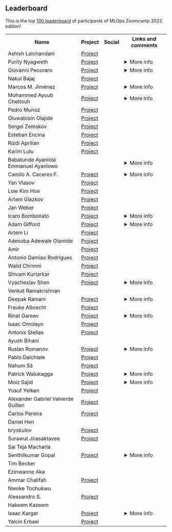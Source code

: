 ## Leaderboard 

This is the top [100 leaderboard]([https://docs.google.com/spreadsheets/d/e/2PACX-1vQHj_Y138-aWhkPvwZFPIDl8aoJmtNjaUQ7ZaL-3BFhiuqQZgUpHY3yjbsvF_nsyF0WftTorji4ovCb/pubhtml#](https://docs.google.com/spreadsheets/d/e/2PACX-1vRhinTR4Gpxcud-xX0cPBVqboO8RE5gFY7W2dfgfhzECuPFOaCoo9TVWUTxxrSmzvbZY0D-N1vai8RN/pubhtml))
of participants of MLOps Zoomcamp 2022 edition!

<table>
<tr>
  <th>Name</th>
  <th>Project</th>
  <th>Social</th>
  <th>Links and comments</th>
</tr>
<tr>
<td>Ashish Lalchandani</td>
<td><a href="https://github.com/Ashish110110/MLOps/tree/main/Project">Project</a></td>
<td> <a href="https://www.linkedin.com/in/ashish110/"><img src="https://user-images.githubusercontent.com/875246/192300614-2ce22ed5-bbc4-4684-8098-d8128d71aac5.png" height="16em" /></a> <a href="https://github.com/Ashish110110"><img src="https://user-images.githubusercontent.com/875246/192300611-a606521b-cb76-4090-be8e-7cc21752b996.png" height="16em" /></a></td>
<td></td>
</tr>
<tr>
<td>Purity Nyagweth</td>
<td><a href="https://github.com/Purity-E/project_mlopszoomcamp">Project</a></td>
<td> <a href="https://www.linkedin.com/in/purity-nyagweth-72b418106/"><img src="https://user-images.githubusercontent.com/875246/192300614-2ce22ed5-bbc4-4684-8098-d8128d71aac5.png" height="16em" /></a> <a href="https://github.com/Purity-E"><img src="https://user-images.githubusercontent.com/875246/192300611-a606521b-cb76-4090-be8e-7cc21752b996.png" height="16em" /></a></td>
<td><details>
<summary>More info</summary>


Links:

<ul>
<li><a href="https://twitter.com/p_nyagweth">Twitter</a></li>
<li><a href="https://dev.to/puritye">dev.to</a></li>
</ul></details></td>
</tr>
<tr>
<td>Giovanni Pecoraro</td>
<td><a href="https://github.com/Peco602/maternal-health-risk">Project</a></td>
<td> <a href="https://it.linkedin.com/in/giovanni-pecoraro-078500155"><img src="https://user-images.githubusercontent.com/875246/192300614-2ce22ed5-bbc4-4684-8098-d8128d71aac5.png" height="16em" /></a> <a href="https://github.com/Peco602"><img src="https://user-images.githubusercontent.com/875246/192300611-a606521b-cb76-4090-be8e-7cc21752b996.png" height="16em" /></a></td>
<td><details>
<summary>More info</summary>


Links:

<ul>
<li><a href="https://twitter.com/Peco602">Twitter</a></li>
<li><a href="https://www.peco602.com/">Blog</a></li>
</ul></details></td>
</tr>
<tr>
<td>Nakul Bajaj</td>
<td><a href="https://github.com/Nakulbajaj101/mlops-zoomcamp-final-project">Project</a></td>
<td> <a href="https://au.linkedin.com/in/nakul-bajaj"><img src="https://user-images.githubusercontent.com/875246/192300614-2ce22ed5-bbc4-4684-8098-d8128d71aac5.png" height="16em" /></a> <a href="https://github.com/Nakulbajaj101"><img src="https://user-images.githubusercontent.com/875246/192300611-a606521b-cb76-4090-be8e-7cc21752b996.png" height="16em" /></a></td>
<td></td>
</tr>
<tr>
<td>Marcos M. Jiménez</td>
<td><a href="https://github.com/MarcosMJD/mlops-chicago-taxi">Project</a></td>
<td> <a href="https://www.linkedin.com/in/marcos-jimenez-davia/"><img src="https://user-images.githubusercontent.com/875246/192300614-2ce22ed5-bbc4-4684-8098-d8128d71aac5.png" height="16em" /></a> <a href="https://github.com/MarcosMJD"><img src="https://user-images.githubusercontent.com/875246/192300611-a606521b-cb76-4090-be8e-7cc21752b996.png" height="16em" /></a></td>
<td><details>
<summary>More info</summary>



> I am still improving the project. A basic model, but the important is everything around it.</details></td>
</tr>
<tr>
<td>Mohammed Ayoub Chettouh</td>
<td><a href="https://github.com/Qfl3x/mlops-zoomcamp-project">Project</a></td>
<td> <a href="https://www.linkedin.com/in/mohamed-ayoub-chettouh-aab249228/"><img src="https://user-images.githubusercontent.com/875246/192300614-2ce22ed5-bbc4-4684-8098-d8128d71aac5.png" height="16em" /></a> <a href="https://github.com/Qfl3x/"><img src="https://user-images.githubusercontent.com/875246/192300611-a606521b-cb76-4090-be8e-7cc21752b996.png" height="16em" /></a></td>
<td><details>
<summary>More info</summary>


Links:

<ul>
<li><a href="https://qfl3x.github.io/">Blog</a></li>
</ul></details></td>
</tr>
<tr>
<td>Pedro Munoz</td>
<td><a href="https://gitlab.com/neimv/mlops-project">Project</a></td>
<td> <a href="https://www.linkedin.com/in/pedro-ricardo-mu%C3%B1oz-amador-270607146/"><img src="https://user-images.githubusercontent.com/875246/192300614-2ce22ed5-bbc4-4684-8098-d8128d71aac5.png" height="16em" /></a> <a href="https://gitlab.com/"><img src="https://user-images.githubusercontent.com/875246/192300611-a606521b-cb76-4090-be8e-7cc21752b996.png" height="16em" /></a></td>
<td></td>
</tr>
<tr>
<td>Oluwatosin Olajide</td>
<td><a href="https://github.com/heisguyy/mlops-capstone">Project</a></td>
<td> <a href="https://www.linkedin.com/in/oluwatosinaina/"><img src="https://user-images.githubusercontent.com/875246/192300614-2ce22ed5-bbc4-4684-8098-d8128d71aac5.png" height="16em" /></a> <a href="https://github.com/heisguyy"><img src="https://user-images.githubusercontent.com/875246/192300611-a606521b-cb76-4090-be8e-7cc21752b996.png" height="16em" /></a></td>
<td></td>
</tr>
<tr>
<td>Sergei Zemskov</td>
<td><a href="https://github.com/brut0/mining-process-mlops-project">Project</a></td>
<td> <a href="https://www.linkedin.com/in/sergey-zemskov-a998756a/"><img src="https://user-images.githubusercontent.com/875246/192300614-2ce22ed5-bbc4-4684-8098-d8128d71aac5.png" height="16em" /></a> <a href="https://github.com/brut0"><img src="https://user-images.githubusercontent.com/875246/192300611-a606521b-cb76-4090-be8e-7cc21752b996.png" height="16em" /></a></td>
<td></td>
</tr>
<tr>
<td>Esteban Encina</td>
<td><a href="https://github.com/eeeds/employees-attrition-mlops">Project</a></td>
<td> <a href="https://www.linkedin.com/in/encinaesteban/"><img src="https://user-images.githubusercontent.com/875246/192300614-2ce22ed5-bbc4-4684-8098-d8128d71aac5.png" height="16em" /></a> <a href="https://github.com/eeeds"><img src="https://user-images.githubusercontent.com/875246/192300611-a606521b-cb76-4090-be8e-7cc21752b996.png" height="16em" /></a></td>
<td></td>
</tr>
<tr>
<td>Rizdi Aprilian</td>
<td><a href="https://github.com/rizdiaprilian/MLOps_Zoomcamp">Project</a></td>
<td> <a href="https://www.linkedin.com/in/rizdi-aprilian-667029b1/"><img src="https://user-images.githubusercontent.com/875246/192300614-2ce22ed5-bbc4-4684-8098-d8128d71aac5.png" height="16em" /></a> <a href="https://github.com/rizdiaprilian"><img src="https://user-images.githubusercontent.com/875246/192300611-a606521b-cb76-4090-be8e-7cc21752b996.png" height="16em" /></a></td>
<td></td>
</tr>
<tr>
<td>Karim Lulu</td>
<td><a href="https://github.com/KarimLulu/mlops-loan-prediction">Project</a></td>
<td> <a href="https://www.linkedin.com/in/karim-lulu/"><img src="https://user-images.githubusercontent.com/875246/192300614-2ce22ed5-bbc4-4684-8098-d8128d71aac5.png" height="16em" /></a> <a href="https://github.com/KarimLulu"><img src="https://user-images.githubusercontent.com/875246/192300611-a606521b-cb76-4090-be8e-7cc21752b996.png" height="16em" /></a></td>
<td></td>
</tr>
<tr>
<td>Babatunde Ayanlola Emmanuel Ayanlowo</td>
<td></td>
<td> <a href="https://www.linkedin.com/in/ayanlola2002"><img src="https://user-images.githubusercontent.com/875246/192300614-2ce22ed5-bbc4-4684-8098-d8128d71aac5.png" height="16em" /></a> <a href="https://github.com/Ayanlola2002"><img src="https://user-images.githubusercontent.com/875246/192300611-a606521b-cb76-4090-be8e-7cc21752b996.png" height="16em" /></a></td>
<td><details>
<summary>More info</summary>


Links:

<ul>
<li><a href="https://ayanmiayan2010.medium.com">Ayanlowo Babatunde – Medium</a></li>
<li><a href="https://a2aknowledgespace.com/">Business site</a></li>
</ul>

> Experts in SQL Language, Analytic  Engineering &Product Management Using Scrum Framework.</details></td>
</tr>
<tr>
<td>Camilo A. Caceres F.</td>
<td><a href="https://github.com/camilo-cf/mlops_car_sales">Project</a></td>
<td> <a href="https://co.linkedin.com/in/camilocaceresf"><img src="https://user-images.githubusercontent.com/875246/192300614-2ce22ed5-bbc4-4684-8098-d8128d71aac5.png" height="16em" /></a> <a href="https://github.com/camilo-cf/"><img src="https://user-images.githubusercontent.com/875246/192300611-a606521b-cb76-4090-be8e-7cc21752b996.png" height="16em" /></a></td>
<td><details>
<summary>More info</summary>


Links:

<ul>
<li><a href="https://camilo-cf.github.io/">Personal Website</a></li>
</ul></details></td>
</tr>
<tr>
<td>Yan Vlasov</td>
<td><a href="https://github.com/IanVlasov/mlops_pet_project">Project</a></td>
<td> <a href="https://www.linkedin.com/in/yan-vlasov/"><img src="https://user-images.githubusercontent.com/875246/192300614-2ce22ed5-bbc4-4684-8098-d8128d71aac5.png" height="16em" /></a> <a href="https://github.com/IanVlasov"><img src="https://user-images.githubusercontent.com/875246/192300611-a606521b-cb76-4090-be8e-7cc21752b996.png" height="16em" /></a></td>
<td></td>
</tr>
<tr>
<td>Low Kim Hoe</td>
<td><a href="https://github.com/hoe94/DTC_MLOPS_Project">Project</a></td>
<td> <a href="https://www.linkedin.com/in/lowkimhoe/"><img src="https://user-images.githubusercontent.com/875246/192300614-2ce22ed5-bbc4-4684-8098-d8128d71aac5.png" height="16em" /></a> <a href="https://github.com/hoe94"><img src="https://user-images.githubusercontent.com/875246/192300611-a606521b-cb76-4090-be8e-7cc21752b996.png" height="16em" /></a></td>
<td></td>
</tr>
<tr>
<td>Artem Glazkov</td>
<td><a href="https://github.com/allront/mlops_zoomcamp">Project</a></td>
<td> <a href="https://www.linkedin.com/in/artem-glazkov-80753824/"><img src="https://user-images.githubusercontent.com/875246/192300614-2ce22ed5-bbc4-4684-8098-d8128d71aac5.png" height="16em" /></a> <a href="https://github.com/allront"><img src="https://user-images.githubusercontent.com/875246/192300611-a606521b-cb76-4090-be8e-7cc21752b996.png" height="16em" /></a></td>
<td></td>
</tr>
<tr>
<td>Jan Weber</td>
<td><a href="https://github.com/xydo1990/mlops_zoomcamp_homework/">Project</a></td>
<td> <a href="https://www.linkedin.com/in/jan-ka/"><img src="https://user-images.githubusercontent.com/875246/192300614-2ce22ed5-bbc4-4684-8098-d8128d71aac5.png" height="16em" /></a></td>
<td></td>
</tr>
<tr>
<td>Icaro Bombonato</td>
<td><a href="https://github.com/ibombonato/mlops-showcase">Project</a></td>
<td> <a href="https://www.linkedin.com/in/ibombonato"><img src="https://user-images.githubusercontent.com/875246/192300614-2ce22ed5-bbc4-4684-8098-d8128d71aac5.png" height="16em" /></a> <a href="https://github.com/ibombonato"><img src="https://user-images.githubusercontent.com/875246/192300611-a606521b-cb76-4090-be8e-7cc21752b996.png" height="16em" /></a></td>
<td><details>
<summary>More info</summary>



> Feel free to contact me :)</details></td>
</tr>
<tr>
<td>Adam Gifford</td>
<td><a href="https://github.com/adamgifford-behavr/exercise_prediction">Project</a></td>
<td> <a href="https://www.linkedin.com/in/adam-m-gifford/"><img src="https://user-images.githubusercontent.com/875246/192300614-2ce22ed5-bbc4-4684-8098-d8128d71aac5.png" height="16em" /></a> <a href="https://github.com/adamgiffordphd"><img src="https://user-images.githubusercontent.com/875246/192300611-a606521b-cb76-4090-be8e-7cc21752b996.png" height="16em" /></a></td>
<td><details>
<summary>More info</summary>


Links:

<ul>
<li><a href="https://www.behavr.com/">See what BehaVR is all about!</a></li>
</ul>

> I am the lead data scientist at BehaVR, a digital health and wellness startup looking to translate proven science into immersive and engaging XR therapeutics for mental and behavioral health. As we move towards our long-term goal of live operational monitoring and scoring of user activity to personalize experiences dynamically, this project serves as a foundation in framework development for real-time serving and monitoring of a prediction service to classify continuous-signal data.</details></td>
</tr>
<tr>
<td>Artem Li</td>
<td><a href="https://github.com/liartem/mlops-zoomcamp/tree/main/final_project">Project</a></td>
<td> <a href="https://www.linkedin.com/in/artem-li"><img src="https://user-images.githubusercontent.com/875246/192300614-2ce22ed5-bbc4-4684-8098-d8128d71aac5.png" height="16em" /></a> <a href="https://github.com/liartem/"><img src="https://user-images.githubusercontent.com/875246/192300611-a606521b-cb76-4090-be8e-7cc21752b996.png" height="16em" /></a></td>
<td></td>
</tr>
<tr>
<td>Adesoba Adewale Olamide</td>
<td><a href="https://github.com/OLAMIDE100/Capstone-Project-Mlops-ZoomCamp">Project</a></td>
<td> <a href="https://www.linkedin.com/in/adesoba-olamide-787193169"><img src="https://user-images.githubusercontent.com/875246/192300614-2ce22ed5-bbc4-4684-8098-d8128d71aac5.png" height="16em" /></a> <a href="https://github.com/OLAMIDE100"><img src="https://user-images.githubusercontent.com/875246/192300611-a606521b-cb76-4090-be8e-7cc21752b996.png" height="16em" /></a></td>
<td></td>
</tr>
<tr>
<td>Amir</td>
<td><a href="https://github.com/Vulon/pet_image_detection">Project</a></td>
<td> <a href="https://www.linkedin.com/in/zagidullin-a-r/"><img src="https://user-images.githubusercontent.com/875246/192300614-2ce22ed5-bbc4-4684-8098-d8128d71aac5.png" height="16em" /></a> <a href="https://github.com/Vulon"><img src="https://user-images.githubusercontent.com/875246/192300611-a606521b-cb76-4090-be8e-7cc21752b996.png" height="16em" /></a></td>
<td></td>
</tr>
<tr>
<td>Antonio Damiao Rodrigues</td>
<td><a href="https://github.com/adamiaonr/mlops-zoomcamp-project">Project</a></td>
<td> <a href="https://www.linkedin.com/in/adamiaonrod/"><img src="https://user-images.githubusercontent.com/875246/192300614-2ce22ed5-bbc4-4684-8098-d8128d71aac5.png" height="16em" /></a> <a href="https://github.com/adamiaonr"><img src="https://user-images.githubusercontent.com/875246/192300611-a606521b-cb76-4090-be8e-7cc21752b996.png" height="16em" /></a></td>
<td></td>
</tr>
<tr>
<td>Walid Chrimni</td>
<td><a href="https://github.com/WLDCH/covid19-deaths-prediction">Project</a></td>
<td> <a href="https://www.linkedin.com/in/walidchrimni"><img src="https://user-images.githubusercontent.com/875246/192300614-2ce22ed5-bbc4-4684-8098-d8128d71aac5.png" height="16em" /></a> <a href="www.github.com/WLDCH"><img src="https://user-images.githubusercontent.com/875246/192300611-a606521b-cb76-4090-be8e-7cc21752b996.png" height="16em" /></a></td>
<td></td>
</tr>
<tr>
<td>Shivam Kurtarkar </td>
<td><a href="https://github.com/shivkurtarkar/chat-moderation">Project</a></td>
<td> <a href="https://in.linkedin.com/in/shivam-kurtarkar"><img src="https://user-images.githubusercontent.com/875246/192300614-2ce22ed5-bbc4-4684-8098-d8128d71aac5.png" height="16em" /></a> <a href="https://github.com/shivkurtarkar"><img src="https://user-images.githubusercontent.com/875246/192300611-a606521b-cb76-4090-be8e-7cc21752b996.png" height="16em" /></a></td>
<td></td>
</tr>
<tr>
<td>Vyacheslav Shen</td>
<td><a href="https://github.com/slavaheroes/mlops-zoomcamp-project">Project</a></td>
<td> <a href="https://www.linkedin.com/in/vyacheslav-shen-2625b364/"><img src="https://user-images.githubusercontent.com/875246/192300614-2ce22ed5-bbc4-4684-8098-d8128d71aac5.png" height="16em" /></a> <a href="https://github.com/slavaheroes"><img src="https://user-images.githubusercontent.com/875246/192300611-a606521b-cb76-4090-be8e-7cc21752b996.png" height="16em" /></a></td>
<td><details>
<summary>More info</summary>


Links:

<ul>
<li><a href="https://github.com/slavaheroes/mlops_zoomcamp_homeworks">mlops_zoomcamp_homeworks</a></li>
</ul></details></td>
</tr>
<tr>
<td>Venkat Ramakrishnan</td>
<td></td>
<td></td>
<td></td>
</tr>
<tr>
<td>Deepak Ramani</td>
<td><a href="https://github.com/dr563105/mlops-project-grocery-sales">Project</a></td>
<td> <a href="https://www.linkedin.com/in/deepakr05/"><img src="https://user-images.githubusercontent.com/875246/192300614-2ce22ed5-bbc4-4684-8098-d8128d71aac5.png" height="16em" /></a> <a href="https://github.com/dr563105"><img src="https://user-images.githubusercontent.com/875246/192300611-a606521b-cb76-4090-be8e-7cc21752b996.png" height="16em" /></a></td>
<td><details>
<summary>More info</summary>


Links:

<ul>
<li><a href="https://dr563105.github.io/blog/">Blog</a></li>
</ul>

> Awesome course. Great instructor. Learned a lot. Infrastructure surrounding ML is daunting but Alexey and Co make it simpler for us to get in. Highly recommended.</details></td>
</tr>
<tr>
<td>Frauke Albrecht</td>
<td><a href="https://github.com/froukje/ml-ops-zoomcamp/tree/master/07-project">Project</a></td>
<td> <a href="https://www.linkedin.com/in/frauke-albrecht-phd-90ba511a2/"><img src="https://user-images.githubusercontent.com/875246/192300614-2ce22ed5-bbc4-4684-8098-d8128d71aac5.png" height="16em" /></a> <a href="https://github.com/froukje"><img src="https://user-images.githubusercontent.com/875246/192300611-a606521b-cb76-4090-be8e-7cc21752b996.png" height="16em" /></a></td>
<td></td>
</tr>
<tr>
<td>Rinat Gareev</td>
<td><a href="https://github.com/rgareev/mlops-openfoodfacts">Project</a></td>
<td> <a href="https://www.linkedin.com/in/gareev/"><img src="https://user-images.githubusercontent.com/875246/192300614-2ce22ed5-bbc4-4684-8098-d8128d71aac5.png" height="16em" /></a> <a href="https://github.com/rgareev"><img src="https://user-images.githubusercontent.com/875246/192300611-a606521b-cb76-4090-be8e-7cc21752b996.png" height="16em" /></a></td>
<td><details>
<summary>More info</summary>



> In my job the most of MLOps experience I have is with Kubeflow or Amazon SageMaker (AWS). I used this project to learn something new and evaluate new frameworks, for example, Ray. Thanks for the opportunity and the course!</details></td>
</tr>
<tr>
<td>Isaac Omolayo</td>
<td><a href="https://www.github.com/IzicTemi/e2e_fake_news_classifier">Project</a></td>
<td> <a href="https://www.linkedin.com/in/iomolayo"><img src="https://user-images.githubusercontent.com/875246/192300614-2ce22ed5-bbc4-4684-8098-d8128d71aac5.png" height="16em" /></a> <a href="https://www.github.com/IzicTemi"><img src="https://user-images.githubusercontent.com/875246/192300611-a606521b-cb76-4090-be8e-7cc21752b996.png" height="16em" /></a></td>
<td></td>
</tr>
<tr>
<td>Antonis Stellas</td>
<td><a href="https://github.com/AntonisCSt/Mlops_project_semicon">Project</a></td>
<td> <a href="https://www.linkedin.com/in/antonisstellas/"><img src="https://user-images.githubusercontent.com/875246/192300614-2ce22ed5-bbc4-4684-8098-d8128d71aac5.png" height="16em" /></a> <a href="https://github.com/AntonisCSt"><img src="https://user-images.githubusercontent.com/875246/192300611-a606521b-cb76-4090-be8e-7cc21752b996.png" height="16em" /></a></td>
<td></td>
</tr>
<tr>
<td>Ayush Bihani</td>
<td></td>
<td> <a href="https://www.linkedin.com/feed/"><img src="https://user-images.githubusercontent.com/875246/192300614-2ce22ed5-bbc4-4684-8098-d8128d71aac5.png" height="16em" /></a></td>
<td></td>
</tr>
<tr>
<td>Ruslan Romanov</td>
<td><a href="https://github.com/N3wBaz/mlops_zoomcamp_project">Project</a></td>
<td> <a href="https://www.linkedin.com/in/ruslan-romanov-343333207/"><img src="https://user-images.githubusercontent.com/875246/192300614-2ce22ed5-bbc4-4684-8098-d8128d71aac5.png" height="16em" /></a> <a href="https://github.com/N3wBaz"><img src="https://user-images.githubusercontent.com/875246/192300611-a606521b-cb76-4090-be8e-7cc21752b996.png" height="16em" /></a></td>
<td><details>
<summary>More info</summary>



> Learning process was very exciting</details></td>
</tr>
<tr>
<td>Pablo Dalchiele</td>
<td><a href="https://github.com/Mithrandir7/mlops-zoomcamp-project">Project</a></td>
<td> <a href="https://www.linkedin.com/in/pablo-dalchiele-gonzález-56bab935"><img src="https://user-images.githubusercontent.com/875246/192300614-2ce22ed5-bbc4-4684-8098-d8128d71aac5.png" height="16em" /></a> <a href="https://github.com/Mithrandir7"><img src="https://user-images.githubusercontent.com/875246/192300611-a606521b-cb76-4090-be8e-7cc21752b996.png" height="16em" /></a></td>
<td></td>
</tr>
<tr>
<td>Nahum Sá</td>
<td><a href="https://github.com/nahumsa/nyc-yellow-tripdata">Project</a></td>
<td> <a href="https://www.linkedin.com/in/nahumsa/"><img src="https://user-images.githubusercontent.com/875246/192300614-2ce22ed5-bbc4-4684-8098-d8128d71aac5.png" height="16em" /></a> <a href="https://github.com/nahumsa"><img src="https://user-images.githubusercontent.com/875246/192300611-a606521b-cb76-4090-be8e-7cc21752b996.png" height="16em" /></a></td>
<td></td>
</tr>
<tr>
<td>Patrick Walukagga</td>
<td><a href="https://github.com/PatrickCmd/mlops-project">Project</a></td>
<td> <a href="https://www.linkedin.com/in/walukagga-patrick-53261382/"><img src="https://user-images.githubusercontent.com/875246/192300614-2ce22ed5-bbc4-4684-8098-d8128d71aac5.png" height="16em" /></a> <a href="https://github.com/patrickcmd"><img src="https://user-images.githubusercontent.com/875246/192300611-a606521b-cb76-4090-be8e-7cc21752b996.png" height="16em" /></a></td>
<td><details>
<summary>More info</summary>



> Enthusiastic Data Sciencist/Data Engineer/ML Engineer with a strong background in backend software engineering with Python.</details></td>
</tr>
<tr>
<td>Moiz Sajid</td>
<td><a href="https://github.com/moizsajid/mlops_zoomcamp/tree/main/project">Project</a></td>
<td> <a href="https://www.linkedin.com/in/moizsajid/"><img src="https://user-images.githubusercontent.com/875246/192300614-2ce22ed5-bbc4-4684-8098-d8128d71aac5.png" height="16em" /></a> <a href="https://github.com/moizsajid"><img src="https://user-images.githubusercontent.com/875246/192300611-a606521b-cb76-4090-be8e-7cc21752b996.png" height="16em" /></a></td>
<td><details>
<summary>More info</summary>



> Thank you to the DataTalks.Club team for organizing this amazing course that covers the latest technologies and trends in MLOps!</details></td>
</tr>
<tr>
<td>Yusuf Yelken</td>
<td><a href="https://github.com/yusyel/mlops-project">Project</a></td>
<td> <a href="https://www.linkedin.com/in/yusyel/"><img src="https://user-images.githubusercontent.com/875246/192300614-2ce22ed5-bbc4-4684-8098-d8128d71aac5.png" height="16em" /></a> <a href="https://github.com/yusyel/"><img src="https://user-images.githubusercontent.com/875246/192300611-a606521b-cb76-4090-be8e-7cc21752b996.png" height="16em" /></a></td>
<td></td>
</tr>
<tr>
<td>Alexander Gabriel Valverde Guillen</td>
<td><a href="https://github.com/alevalve/MLOPS_FINAL_PROJECT">Project</a></td>
<td> <a href="https://www.linkedin.com/in/alexandervalverdeguillen/"><img src="https://user-images.githubusercontent.com/875246/192300614-2ce22ed5-bbc4-4684-8098-d8128d71aac5.png" height="16em" /></a> <a href="https://github.com/alevalve"><img src="https://user-images.githubusercontent.com/875246/192300611-a606521b-cb76-4090-be8e-7cc21752b996.png" height="16em" /></a></td>
<td></td>
</tr>
<tr>
<td>Carlos Pereira</td>
<td><a href="https://github.com/cmigpereira/mlops-zoomcamp-project">Project</a></td>
<td> <a href="https://www.linkedin.com/in/carlos-miguel-pereira/"><img src="https://user-images.githubusercontent.com/875246/192300614-2ce22ed5-bbc4-4684-8098-d8128d71aac5.png" height="16em" /></a> <a href="https://github.com/cmigpereira"><img src="https://user-images.githubusercontent.com/875246/192300611-a606521b-cb76-4090-be8e-7cc21752b996.png" height="16em" /></a></td>
<td></td>
</tr>
<tr>
<td>Daniel Hen</td>
<td></td>
<td> <a href="https://www.linkedin.com/in/daniel-hen/"><img src="https://user-images.githubusercontent.com/875246/192300614-2ce22ed5-bbc4-4684-8098-d8128d71aac5.png" height="16em" /></a> <a href="https://github.com/Daniel8hen"><img src="https://user-images.githubusercontent.com/875246/192300611-a606521b-cb76-4090-be8e-7cc21752b996.png" height="16em" /></a></td>
<td></td>
</tr>
<tr>
<td>bryskulov</td>
<td><a href="https://github.com/bryskulov/mlops-house-prices">Project</a></td>
<td> <a href="https://www.linkedin.com/in/bryskulov/"><img src="https://user-images.githubusercontent.com/875246/192300614-2ce22ed5-bbc4-4684-8098-d8128d71aac5.png" height="16em" /></a> <a href="https://github.com/bryskulov"><img src="https://user-images.githubusercontent.com/875246/192300611-a606521b-cb76-4090-be8e-7cc21752b996.png" height="16em" /></a></td>
<td></td>
</tr>
<tr>
<td>Surawut Jirasaktavee</td>
<td><a href="https://github.com/surawut-jirasaktavee/course-mlops-zoomcamp/tree/main/08-project-capstone">Project</a></td>
<td> <a href="https://www.linkedin.com/in/surawut-jirasaktavee/"><img src="https://user-images.githubusercontent.com/875246/192300614-2ce22ed5-bbc4-4684-8098-d8128d71aac5.png" height="16em" /></a> <a href="https://github.com/surawut-jirasaktavee"><img src="https://user-images.githubusercontent.com/875246/192300611-a606521b-cb76-4090-be8e-7cc21752b996.png" height="16em" /></a></td>
<td></td>
</tr>
<tr>
<td>Sai Teja Macharla</td>
<td></td>
<td> <a href="https://www.linkedin.com/in/sai-teja-macharla-b0957660"><img src="https://user-images.githubusercontent.com/875246/192300614-2ce22ed5-bbc4-4684-8098-d8128d71aac5.png" height="16em" /></a> <a href="https://github.com/saitej123"><img src="https://user-images.githubusercontent.com/875246/192300611-a606521b-cb76-4090-be8e-7cc21752b996.png" height="16em" /></a></td>
<td></td>
</tr>
<tr>
<td>Senthilkumar Gopal</td>
<td><a href="https://github.com/sengopal/spotify-popularity">Project</a></td>
<td> <a href="https://github.com/sengopal"><img src="https://user-images.githubusercontent.com/875246/192300611-a606521b-cb76-4090-be8e-7cc21752b996.png" height="16em" /></a></td>
<td><details>
<summary>More info</summary>


Links:

<ul>
<li><a href="https://sengopal.me/">My Blog</a></li>
</ul></details></td>
</tr>
<tr>
<td>Tim Becker</td>
<td></td>
<td> <a href="https://www.linkedin.com/in/tim-becker-aachen/"><img src="https://user-images.githubusercontent.com/875246/192300614-2ce22ed5-bbc4-4684-8098-d8128d71aac5.png" height="16em" /></a> <a href="https://github.com/TimBeckerAachen"><img src="https://user-images.githubusercontent.com/875246/192300611-a606521b-cb76-4090-be8e-7cc21752b996.png" height="16em" /></a></td>
<td></td>
</tr>
<tr>
<td>Ezinwanne Aka</td>
<td></td>
<td> <a href="linkedin.com/in/ezinwanne-chinemelu-aka-97b187120/"><img src="https://user-images.githubusercontent.com/875246/192300614-2ce22ed5-bbc4-4684-8098-d8128d71aac5.png" height="16em" /></a> <a href="github.com/Chinemelu4"><img src="https://user-images.githubusercontent.com/875246/192300611-a606521b-cb76-4090-be8e-7cc21752b996.png" height="16em" /></a></td>
<td></td>
</tr>
<tr>
<td>Ammar Chalifah</td>
<td><a href="https://github.com/ammarchalifah/mlops-smoke-detection">Project</a></td>
<td> <a href="https://www.linkedin.com/in/ammarchalifah/"><img src="https://user-images.githubusercontent.com/875246/192300614-2ce22ed5-bbc4-4684-8098-d8128d71aac5.png" height="16em" /></a> <a href="https://github.com/ammarchalifah"><img src="https://user-images.githubusercontent.com/875246/192300611-a606521b-cb76-4090-be8e-7cc21752b996.png" height="16em" /></a></td>
<td></td>
</tr>
<tr>
<td>Nwoke Tochukwu </td>
<td></td>
<td> <a href="https://www.linkedin.com/in/t-nwoke"><img src="https://user-images.githubusercontent.com/875246/192300614-2ce22ed5-bbc4-4684-8098-d8128d71aac5.png" height="16em" /></a></td>
<td></td>
</tr>
<tr>
<td>Alessandro S.</td>
<td><a href="https://github.com/zioalex/mlops-capstone-project">Project</a></td>
<td> <a href="https://www.linkedin.com/in/asurace/"><img src="https://user-images.githubusercontent.com/875246/192300614-2ce22ed5-bbc4-4684-8098-d8128d71aac5.png" height="16em" /></a> <a href="https://github.com/zioalex/"><img src="https://user-images.githubusercontent.com/875246/192300611-a606521b-cb76-4090-be8e-7cc21752b996.png" height="16em" /></a></td>
<td></td>
</tr>
<tr>
<td>Hakeem Kazeem</td>
<td></td>
<td> <a href="https://www.linkedin.com/in/hakymulla"><img src="https://user-images.githubusercontent.com/875246/192300614-2ce22ed5-bbc4-4684-8098-d8128d71aac5.png" height="16em" /></a> <a href="https://github.com/hakymulla/Diabetes-ML-ps"><img src="https://user-images.githubusercontent.com/875246/192300611-a606521b-cb76-4090-be8e-7cc21752b996.png" height="16em" /></a></td>
<td></td>
</tr>
<tr>
<td>Isaac Kargar</td>
<td><a href="https://github.com/kargarisaac/mlops-zoomcamp-final-project">Project</a></td>
<td> <a href="https://www.linkedin.com/in/eshagh-kargar/"><img src="https://user-images.githubusercontent.com/875246/192300614-2ce22ed5-bbc4-4684-8098-d8128d71aac5.png" height="16em" /></a> <a href="https://github.com/kargarisaac"><img src="https://user-images.githubusercontent.com/875246/192300611-a606521b-cb76-4090-be8e-7cc21752b996.png" height="16em" /></a></td>
<td><details>
<summary>More info</summary>


Links:

<ul>
<li><a href="https://kargarisaac.github.io/blog/mlops/2022/08/09/machine-learning-experiment-tracking-mlflow.html">MLOps project- part 1: Machine Learning Experiment Tracking Using MLflow</a></li>
<li><a href="https://kargarisaac.github.io/blog/mlops/2022/08/09/machine-learning-workflow-orchestration-prefect.html">MLOps project - part 2a: Machine Learning Workflow Orchestration using Prefect</a></li>
<li><a href="https://kargarisaac.github.io/blog/mlops/2022/08/26/machine-learning-workflow-orchestration-zenml.html">MLOps project - part 2b: Machine Learning Workflow Orchestration using ZenML</a></li>
<li><a href="https://kargarisaac.github.io/blog/mlops/2022/08/28/machine-learning-model-deployment.html">MLOps project - part 3: Machine Learning Model Deployment</a></li>
<li><a href="https://kargarisaac.github.io/blog/mlops/2022/09/05/machine-learning-model-monitoring.html">MLOps project - part 4a: Machine Learning Model Monitoring</a></li>
</ul></details></td>
</tr>
<tr>  
<td>Yalcin Erbasi</td>
<td><a href="https://github.com/yalcinerbasi/mlops-zoomcamp">Project</a></td>
<td> <a href="https://www.linkedin.com/in/yalcin-erbasi/"><img src="https://user-images.githubusercontent.com/875246/192300614-2ce22ed5-bbc4-4684-8098-d8128d71aac5.png" height="16em" /></a> <a href="https://github.com/yalcinerbasi"><img src="https://user-images.githubusercontent.com/875246/192300611-a606521b-cb76-4090-be8e-7cc21752b996.png" height="16em" /></a></td>
<td></td>
</tr>
</table>
